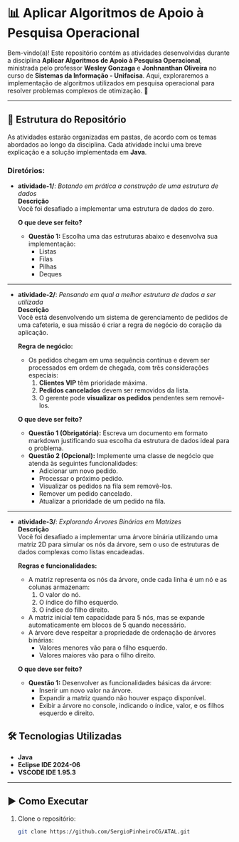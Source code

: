 # 📊 Aplicar Algoritmos de Apoio à Pesquisa Operacional

Bem-vindo(a)! Este repositório contém as atividades desenvolvidas durante a disciplina **Aplicar Algoritmos de Apoio à Pesquisa Operacional**, ministrada pelo professor **Wesley Gonzaga** e **Jonhnanthan Oliveira** no curso de **Sistemas da Informação - Unifacisa**. Aqui, exploraremos a implementação de algoritmos utilizados em pesquisa operacional para resolver problemas complexos de otimização. 🚀

---

## 📂 Estrutura do Repositório

As atividades estarão organizadas em pastas, de acordo com os temas abordados ao longo da disciplina. Cada atividade inclui uma breve explicação e a solução implementada em **Java**.

### Diretórios:

- **atividade-1/**: *Botando em prática a construção de uma estrutura de dados*  
  **Descrição**  
  Você foi desafiado a implementar uma estrutura de dados do zero.

  **O que deve ser feito?**  
  - **Questão 1:** Escolha uma das estruturas abaixo e desenvolva sua implementação:
    - Listas
    - Filas
    - Pilhas
    - Deques

---

- **atividade-2/**: *Pensando em qual a melhor estrutura de dados a ser utilizada*  
  **Descrição**  
  Você está desenvolvendo um sistema de gerenciamento de pedidos de uma cafeteria, e sua missão é criar a regra de negócio do coração da aplicação.  

  **Regra de negócio:**  
  - Os pedidos chegam em uma sequência contínua e devem ser processados em ordem de chegada, com três considerações especiais:
    1. **Clientes VIP** têm prioridade máxima.
    2. **Pedidos cancelados** devem ser removidos da lista.
    3. O gerente pode **visualizar os pedidos** pendentes sem removê-los.

  **O que deve ser feito?**  
  - **Questão 1 (Obrigatória):** Escreva um documento em formato markdown justificando sua escolha da estrutura de dados ideal para o problema.
  - **Questão 2 (Opcional):** Implemente uma classe de negócio que atenda às seguintes funcionalidades:
    - Adicionar um novo pedido.
    - Processar o próximo pedido.
    - Visualizar os pedidos na fila sem removê-los.
    - Remover um pedido cancelado.
    - Atualizar a prioridade de um pedido na fila.

---

- **atividade-3/**: *Explorando Árvores Binárias em Matrizes*  
  **Descrição**  
  Você foi desafiado a implementar uma árvore binária utilizando uma matriz 2D para simular os nós da árvore, sem o uso de estruturas de dados complexas como listas encadeadas.  

  **Regras e funcionalidades:**  
  - A matriz representa os nós da árvore, onde cada linha é um nó e as colunas armazenam:
    1. O valor do nó.
    2. O índice do filho esquerdo.
    3. O índice do filho direito.
  - A matriz inicial tem capacidade para 5 nós, mas se expande automaticamente em blocos de 5 quando necessário.  
  - A árvore deve respeitar a propriedade de ordenação de árvores binárias:
    - Valores menores vão para o filho esquerdo.
    - Valores maiores vão para o filho direito.

  **O que deve ser feito?**  
  - **Questão 1:** Desenvolver as funcionalidades básicas da árvore:
    - Inserir um novo valor na árvore.
    - Expandir a matriz quando não houver espaço disponível.
    - Exibir a árvore no console, indicando o índice, valor, e os filhos esquerdo e direito.  


## 🛠 Tecnologias Utilizadas

- **Java**
- **Eclipse IDE 2024-06**
- **VSCODE IDE 1.95.3**

---

## ▶️ Como Executar

1. Clone o repositório:
   ```bash
   git clone https://github.com/SergioPinheiroCG/ATAL.git

